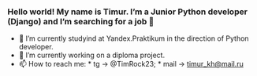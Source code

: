 ### Hello world! My name is Timur. I’m a Junior Python developer (Django) and I’m searching for a job 👋

- 🌱 I’m currently studyind at Yandex.Praktikum in the direction of Python developer.
- 🔭 I’m currently working on a diploma project.
- 📫 How to reach me: 
           * tg -> @TimRock23; 
           * mail -> timur_kh@mail.ru
<!--
**TimRock23/TimRock23** is a ✨ _special_ ✨ repository because its `README.md` (this file) appears on your GitHub profile.

Here are some ideas to get you started:

- 🔭 I’m currently working on ...
- 🌱 I’m currently learning ...
- 👯 I’m looking to collaborate on ...
- 🤔 I’m looking for help with ...
- 💬 Ask me about ...
- 📫 How to reach me: ...
- 😄 Pronouns: ...
- ⚡ Fun fact: ...
-->
